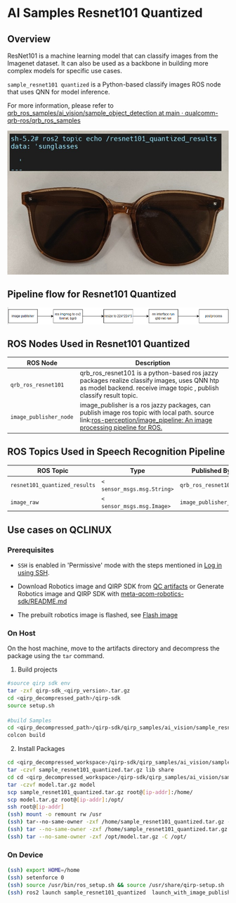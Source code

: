 # AI Samples Resnet101 Quantized

## Overview

ResNet101 is a machine learning model that can classify images from the Imagenet dataset. It can also be used as a backbone in building more complex models for specific use cases.

`sample_resnet101 quantized` is a Python-based classify images ROS node that uses QNN for model inference. 

For more information, please refer to  [qrb_ros_samples/ai_vision/sample_object_detection at main · qualcomm-qrb-ros/qrb_ros_samples](https://github.com/qualcomm-qrb-ros/qrb_ros_samples/tree/main/ai_vision/sample_resnet101_quantized)

![](./resource/glasses-output.png)

## Pipeline flow for Resnet101 Quantized

![image-20250416115206913](./resource/pipeline.png)

## ROS Nodes Used in Resnet101 Quantized

| ROS Node                | Description                                                  |
| ----------------------- | ------------------------------------------------------------ |
| `qrb_ros_resnet101 `    | qrb_ros_resnet101 is a python-based ros jazzy packages realize classify images,  uses QNN htp as model backend. receive image topic , publish classify result topic. |
| `image_publisher_node ` | image_publisher is  a ros jazzy packages, can publish image ros topic with local path. source link:[ros-perception/image_pipeline: An image processing pipeline for ROS.](https://github.com/ros-perception/image_pipeline) |

## ROS Topics Used in Speech Recognition Pipeline

| ROS Topic                      | Type                         | Published By            |
| ------------------------------ | ---------------------------- | ----------------------- |
| `resnet101_quantized_results ` | `< sensor_msgs.msg.String> ` | `qrb_ros_resnet101`     |
| `image_raw `                   | `< sensor_msgs.msg.Image> `  | `image_publisher_node ` |

## Use cases on QCLINUX

### Prerequisites
- `SSH` is enabled in 'Permissive' mode with the steps mentioned in [Log in using SSH](https://docs.qualcomm.com/bundle/publicresource/topics/80-70017-254/how_to.html?vproduct=1601111740013072&latest=true#use-ssh).

- Download Robotics image and QIRP SDK from [QC artifacts](https://artifacts.codelinaro.org/ui/native/qli-ci/flashable-binaries/qirpsdk/) or Generate Robotics image and QIRP SDK with [meta-qcom-robotics-sdk/README.md](https://github.com/qualcomm-linux/meta-qcom-robotics-sdk)

- The prebuilt robotics image is flashed, see [Flash image](https://docs.qualcomm.com/bundle/publicresource/topics/80-70017-254/flash_images.html?vproduct=1601111740013072&latest=true)

### On Host
On the host machine, move to the artifacts directory and decompress the package using the `tar` command.

1. Build projects

```bash
#source qirp sdk env
tar -zxf qirp-sdk_<qirp_version>.tar.gz
cd <qirp_decompressed_path>/qirp-sdk
source setup.sh 

#build Samples
cd <qirp_decompressed_path>/qirp-sdk/qirp_samples/ai_vision/sample_resnet101_quantized
colcon build
```

2. Install Packages

```bash
cd <qirp_decompressed_workspace>/qirp-sdk/qirp_samples/ai_vision/sample_resnet101_quantized/install/sample_resnet101_quantized
tar -czvf sample_resnet101_quantized.tar.gz lib share
cd cd <qirp_decompressed_workspace>/qirp-sdk/qirp_samples/ai_vision/sample_resnet101_quantized/
tar -czvf model.tar.gz model
scp sample_resnet101_quantized.tar.gz root@[ip-addr]:/home/
scp model.tar.gz root@[ip-addr]:/opt/
ssh root@[ip-addr]
(ssh) mount -o remount rw /usr
(ssh) tar--no-same-owner -zxf /home/sample_resnet101_quantized.tar.gz -C /usr/
(ssh) tar --no-same-owner -zxf /home/sample_resnet101_quantized.tar.gz -C /usr/
(ssh) tar --no-same-owner -zxf /opt/model.tar.gz -C /opt/
```



### On Device

```bash
(ssh) export HOME=/home
(ssh) setenforce 0
(ssh) source /usr/bin/ros_setup.sh && source /usr/share/qirp-setup.sh
(ssh) ros2 launch sample_resnet101_quantized  launch_with_image_publisher.py  model_path:=/opt/model/
```

